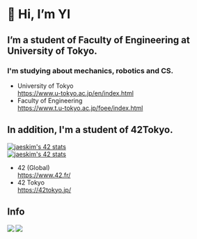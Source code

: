 # 👋 Hi, I’m YI
## I’m a student of Faculty of Engineering at University of Tokyo.  
### I'm studying about mechanics, robotics and CS.
- University of Tokyo  
https://www.u-tokyo.ac.jp/en/index.html  
- Faculty of Engineering  
https://www.t.u-tokyo.ac.jp/foee/index.html  
  
  
## In addition, I'm a student of 42Tokyo.
[![jaeskim's 42 stats](https://badge42.herokuapp.com/api/stats/yoinoue?cursus=42cursus)](https://github.com/JaeSeoKim/badge42)  
[![jaeskim's 42 stats](https://badge42.herokuapp.com/api/stats/yoinoue?cursus=C%20Piscine)](https://github.com/JaeSeoKim/badge42)  
<!---![スクリーンショット 2021-06-11 13 00 05](https://user-images.githubusercontent.com/60774986/121630240-bdf97400-cab7-11eb-970d-3d8f5141db6d.png)  
--->
- 42 (Global)  
https://www.42.fr/  
- 42 Tokyo  
https://42tokyo.jp/  

## Info
<a href="https://github.com/anuraghazra/github-readme-stats">
  <img align="left" src="https://github-readme-stats.vercel.app/api?username=YJI5212&show_icons=true%20&count_private=true">  
  <img align="left" src="https://github-readme-stats.vercel.app/api/top-langs/?username=YJI5212&layout=compact&hide=jupyter%20notebook,Hack,Scilab&langs_count=20">
</a>

<!---
YJI5212/YJI5212 is a ✨ special ✨ repository because its `README.md` (this file) appears on your GitHub profile.
You can click the Preview link to take a look at your changes.
--->
